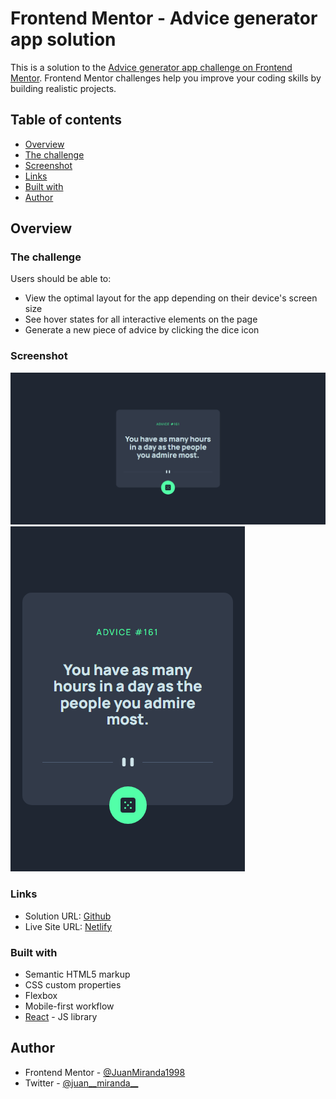 # Frontend Mentor - Advice generator app solution

This is a solution to the [Advice generator app challenge on Frontend Mentor](https://www.frontendmentor.io/challenges/advice-generator-app-QdUG-13db). Frontend Mentor challenges help you improve your coding skills by building realistic projects.

## Table of contents

- [Overview](#overview)
- [The challenge](#the-challenge)
- [Screenshot](#screenshot)
- [Links](#links)
- [Built with](#built-with)
- [Author](#author)


## Overview

### The challenge

Users should be able to:

- View the optimal layout for the app depending on their device's screen size
- See hover states for all interactive elements on the page
- Generate a new piece of advice by clicking the dice icon

### Screenshot

![Desktop(1366px)](./capture/capture-desktop.png)
![Mobile(768px)](./capture/capture-mobile.png)


### Links

- Solution URL: [Github](https://github.com/JuanMiranda1998/advice-generator-frontend-mentor)
- Live Site URL: [Netlify](https://advice-generator-juanmiranda.netlify.app/)


### Built with

- Semantic HTML5 markup
- CSS custom properties
- Flexbox
- Mobile-first workflow
- [React](https://reactjs.org/) - JS library


## Author

- Frontend Mentor - [@JuanMiranda1998](https://www.frontendmentor.io/profile/JuanMiranda1998)
- Twitter - [@juan__miranda__](https://twitter.com/juan__miranda__)
